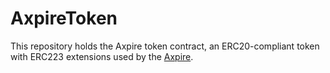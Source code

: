 # AxpireToken

This repository holds the Axpire token contract, an ERC20-compliant token with ERC223 extensions used by the [Axpire](https://www.axpire.io/).
